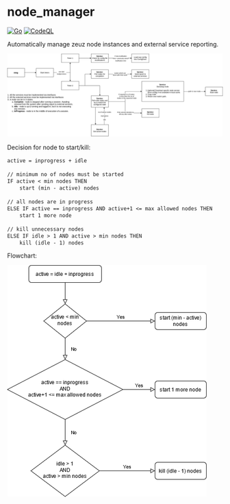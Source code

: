 # node_manager

[![Go](https://github.com/sazid/node_manager/actions/workflows/go.yml/badge.svg?branch=main)](https://github.com/sazid/node_manager/actions/workflows/go.yml)
[![CodeQL](https://github.com/sazid/node_manager/workflows/CodeQL/badge.svg)](https://github.com/sazid/node_manager/actions/workflows/codeql-analysis.yml)

Automatically manage zeuz node instances and external service reporting.

![](docs/node_manager.png)

Decision for node to start/kill:

```
active = inprogress + idle

// minimum no of nodes must be started
IF active < min nodes THEN
	start (min - active) nodes

// all nodes are in progress
ELSE IF active == inprogress AND active+1 <= max allowed nodes THEN
	start 1 more node

// kill unnecessary nodes
ELSE IF idle > 1 AND active > min nodes THEN
	kill (idle - 1) nodes

```

Flowchart:

![](docs/node_state_decision_flowchart.png)
